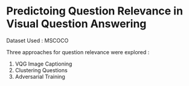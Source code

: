 # Predictoing Question Relevance in Visual Question Answering

Dataset Used : MSCOCO

Three approaches for question relevance were explored :

1) VQG Image Captioning
2) Clustering Questions
3) Adversarial Training
